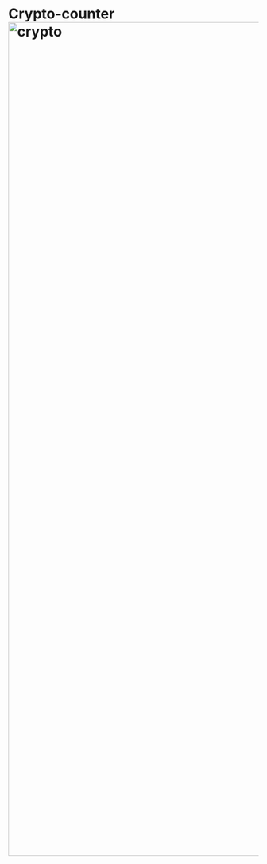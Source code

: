 # Crypto-counter<img width="1677" alt="crypto" src="https://github.com/RashadMa/Crypto-counter/assets/87971037/e7002880-7710-49d3-b161-e536c878bf79">
